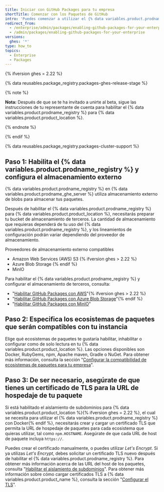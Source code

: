 ```yaml
---
title: Iniciar con GitHub Packages para tu empresa
shortTitle: Comenzar con los Paquetes de GitHub
intro: 'Puedes comenzar a utilizar el {% data variables.product.prodname_registry %} en {% data variables.product.product_location %} si habilitas esta característica, configurando un almacenamiento de terceros, configurando los ecosistemas que quieras que sea compatibles y actualizando tu certificado TLS.'
redirect_from:
  - /enterprise/admin/packages/enabling-github-packages-for-your-enterprise
  - /admin/packages/enabling-github-packages-for-your-enterprise
versions:
  ghes: '*'
type: how_to
topics:
  - Enterprise
  - Packages
---
```


{% ifversion ghes = 2.22 %}

{% data reusables.package_registry.packages-ghes-release-stage %}

{% note %}

**Nota:** Después de que se te ha invitado a unirte al beta, sigue las instrucciones de tu representante de cuenta para habilitar el {% data variables.product.prodname_registry %} para {% data variables.product.product_location %}.

{% endnote %}

{% endif %}

{% data reusables.package_registry.packages-cluster-support %}

## Paso 1: Habilita el {% data variables.product.prodname_registry %} y configura el almacenamiento externo

{% data variables.product.prodname_registry %} en {% data variables.product.prodname_ghe_server %} utiliza almacenamiento externo de blobs para almacenar tus paquetes.

Después de habilitar el {% data variables.product.prodname_registry %} para {% data variables.product.product_location %}, necesitarás preparar tu bucket de almacenamiento de terceros. La cantidad de almacenamiento que requieras dependerá de tu uso del {% data variables.product.prodname_registry %}, y los lineamientos de configuración podrán variar dependiendo del proveedor de almacenamiento.

Proveedores de almacenamiento externo compatibles
- Amazon Web Services (AWS) S3 {% ifversion ghes > 2.22 %}
- Azure Blob Storage {% endif %}
- MinIO

Para habilitar el {% data variables.product.prodname_registry %} y configurar el almacenamiento de terceros, consulta:
  - "[Habilitar GitHub Packages con AWS](/admin/packages/enabling-github-packages-with-aws)"{% ifversion ghes > 2.22 %}
  - "[Habilitar GitHub Packages con Azure Blob Storage](/admin/packages/enabling-github-packages-with-azure-blob-storage)"{% endif %}
  - "[Habilitar GitHub Packages con MinIO](/admin/packages/enabling-github-packages-with-minio)"

## Paso 2: Especifica los ecosistemas de paquetes que serán compatibles con tu instancia

Elige qué ecosistemas de paquetes te gustaría habilitar, inhabilitar o configurar como de solo lectura en tu {% data variables.product.product_location %}. Las opciones disponibles son Docker, RubyGems, npm, Apache maven, Gradle o NuGet.  Para obtener más información, consulta la sección "[Configurar la compatibilidad de ecosistemas de paquetes para tu empresa](/enterprise/admin/packages/configuring-package-ecosystem-support-for-your-enterprise)".

## Paso 3: De ser necesario, asegúrate de que tienes un certificado de TLS para la URL de hospedaje de tu paquete

Si está habilitado el aislamiento de subdominios para {% data variables.product.product_location %}{% ifversion ghes = 2.22 %}, el cual se necesita para utilizar el {% data variables.product.prodname_registry %} con Docker{% endif %}, necesitarás crear y cargar un certificado TLS que permita la URL de hospedaje de paquetes para cada ecosistema que quieras utilizar, tal como `npm.HOSTNAME`. Asegúrate de que cada URL de host de paquete incluya `https://`.

  Puedes crear el certificado manualmente, o puedes utilizar _Let's Encrypt_. Si ya utilizas _Let's Encrypt_, debes solicitar un certificado TLS nuevo después de habilitar el {% data variables.product.prodname_registry %}. Para obtener más información acerca de las URL del host de los paquetes, consulta "[Habilitar el aislamiento de subdominios](/enterprise/admin/configuration/enabling-subdomain-isolation)". Para obtener más información sobre cómo cargar certificados TLS a {% data variables.product.product_name %}, consulta la sección "[Configurar el TLS](/enterprise/admin/configuration/configuring-tls)".

